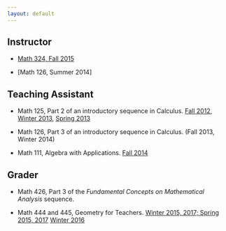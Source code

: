 ```yaml
---
layout: default
---
```


## Instructor

* [Math 324, Fall 2015](teaching/math324fall15.md)

* [Math 126, Summer 2014]

## Teaching Assistant

* Math 125, Part 2 of an introductory sequence in Calculus. [Fall 2012](https://sites.math.washington.edu/~yuan/class/M125A12/index.html), [Winter 2013](https://sites.math.washington.edu/~ep2/classes/125/125.html), [Spring 2013](https://sites.math.washington.edu/~aloveles/Math125Spring2013/index.html)

* Math 126, Part 3 of an introductory sequence in Calculus. (Fall 2013, Winter 2014)

* Math 111, Algebra with Applications. [Fall 2014](https://sites.math.washington.edu/~aloveles/Math111Fall2014/index.html)

## Grader

* Math 426, Part 3 of the *Fundamental Concepts on Mathematical Analysis* sequence.

* Math 444 and 445, Geometry for Teachers. [Winter 2015, 2017; Spring 2015, 2017](https://sites.math.washington.edu/~lee/Courses/archives.html) [Winter 2016](http://faculty.washington.edu/chirva/Math444_Winter2016/math444.html)
<br>
<br>
